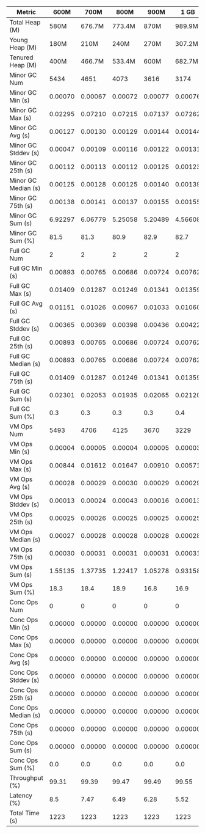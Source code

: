 | Metric | 600M | 700M | 800M | 900M | 1 GB | 2 GB | 4 GB | 8 GB |
|------|----|----|----|----|----|----|----|----|
| Total Heap (M) | 580M | 676.7M | 773.4M | 870M | 989.9M | 1998.1M | 4046.1M | 8142.1M |
| Young Heap (M) | 180M | 210M | 240M | 270M | 307.2M | 449.3M | 449.3M | 449.3M |
| Tenured Heap (M) | 400M | 466.7M | 533.4M | 600M | 682.7M | 1548.8M | 3596.8M | 7692.8M |
| Minor GC Num | 5434 | 4651 | 4073 | 3616 | 3174 | 2163 | 2162 | 2151 |
| Minor GC Min (s) | 0.00070 | 0.00067 | 0.00072 | 0.00077 | 0.00076 | 0.00114 | 0.00213 | 0.00426 |
| Minor GC Max (s) | 0.02295 | 0.07210 | 0.07215 | 0.07137 | 0.07262 | 0.01407 | 0.01408 | 0.03101 |
| Minor GC Avg (s) | 0.00127 | 0.00130 | 0.00129 | 0.00144 | 0.00144 | 0.00185 | 0.00433 | 0.00915 |
| Minor GC Stddev (s) | 0.00047 | 0.00109 | 0.00116 | 0.00122 | 0.00131 | 0.00052 | 0.00127 | 0.00477 |
| Minor GC 25th (s) | 0.00112 | 0.00113 | 0.00112 | 0.00125 | 0.00123 | 0.00160 | 0.00293 | 0.00543 |
| Minor GC Median (s) | 0.00125 | 0.00128 | 0.00125 | 0.00140 | 0.00139 | 0.00175 | 0.00485 | 0.00593 |
| Minor GC 75th (s) | 0.00138 | 0.00141 | 0.00137 | 0.00155 | 0.00155 | 0.00195 | 0.00512 | 0.01473 |
| Minor GC Sum (s) | 6.92297 | 6.06779 | 5.25058 | 5.20489 | 4.56608 | 3.99230 | 9.36401 | 19.67214 |
| Minor GC Sum (%) | 81.5 | 81.3 | 80.9 | 82.9 | 82.7 | 85.0 | 93.4 | 96.6 |
| Full GC Num | 2 | 2 | 2 | 2 | 2 | 2 | 2 | 2 |
| Full GC Min (s) | 0.00893 | 0.00765 | 0.00686 | 0.00724 | 0.00762 | 0.00902 | 0.01053 | 0.01376 |
| Full GC Max (s) | 0.01409 | 0.01287 | 0.01249 | 0.01341 | 0.01359 | 0.01811 | 0.02627 | 0.04816 |
| Full GC Avg (s) | 0.01151 | 0.01026 | 0.00967 | 0.01033 | 0.01060 | 0.01357 | 0.01840 | 0.03096 |
| Full GC Stddev (s) | 0.00365 | 0.00369 | 0.00398 | 0.00436 | 0.00422 | 0.00643 | 0.01113 | 0.02432 |
| Full GC 25th (s) | 0.00893 | 0.00765 | 0.00686 | 0.00724 | 0.00762 | 0.00902 | 0.01053 | 0.01376 |
| Full GC Median (s) | 0.00893 | 0.00765 | 0.00686 | 0.00724 | 0.00762 | 0.00902 | 0.01053 | 0.01376 |
| Full GC 75th (s) | 0.01409 | 0.01287 | 0.01249 | 0.01341 | 0.01359 | 0.01811 | 0.02627 | 0.04816 |
| Full GC Sum (s) | 0.02301 | 0.02053 | 0.01935 | 0.02065 | 0.02120 | 0.02713 | 0.03680 | 0.06192 |
| Full GC Sum (%) | 0.3 | 0.3 | 0.3 | 0.3 | 0.4 | 0.6 | 0.4 | 0.3 |
| VM Ops Num | 5493 | 4706 | 4125 | 3670 | 3229 | 2223 | 2226 | 2206 |
| VM Ops Min (s) | 0.00004 | 0.00005 | 0.00004 | 0.00005 | 0.00003 | 0.00005 | 0.00003 | 0.00005 |
| VM Ops Max (s) | 0.00844 | 0.01612 | 0.01647 | 0.00910 | 0.00571 | 0.01672 | 0.00076 | 0.00077 |
| VM Ops Avg (s) | 0.00028 | 0.00029 | 0.00030 | 0.00029 | 0.00029 | 0.00030 | 0.00028 | 0.00029 |
| VM Ops Stddev (s) | 0.00013 | 0.00024 | 0.00043 | 0.00016 | 0.00013 | 0.00038 | 0.00006 | 0.00005 |
| VM Ops 25th (s) | 0.00025 | 0.00026 | 0.00025 | 0.00025 | 0.00025 | 0.00026 | 0.00025 | 0.00026 |
| VM Ops Median (s) | 0.00027 | 0.00028 | 0.00028 | 0.00028 | 0.00028 | 0.00029 | 0.00028 | 0.00028 |
| VM Ops 75th (s) | 0.00030 | 0.00031 | 0.00031 | 0.00031 | 0.00031 | 0.00032 | 0.00031 | 0.00031 |
| VM Ops Sum (s) | 1.55135 | 1.37735 | 1.22417 | 1.05278 | 0.93158 | 0.67772 | 0.63018 | 0.63291 |
| VM Ops Sum (%) | 18.3 | 18.4 | 18.9 | 16.8 | 16.9 | 14.4 | 6.3 | 3.1 |
| Conc Ops Num | 0 | 0 | 0 | 0 | 0 | 0 | 0 | 0 |
| Conc Ops Min (s) | 0.00000 | 0.00000 | 0.00000 | 0.00000 | 0.00000 | 0.00000 | 0.00000 | 0.00000 |
| Conc Ops Max (s) | 0.00000 | 0.00000 | 0.00000 | 0.00000 | 0.00000 | 0.00000 | 0.00000 | 0.00000 |
| Conc Ops Avg (s) | 0.00000 | 0.00000 | 0.00000 | 0.00000 | 0.00000 | 0.00000 | 0.00000 | 0.00000 |
| Conc Ops Stddev (s) | 0.00000 | 0.00000 | 0.00000 | 0.00000 | 0.00000 | 0.00000 | 0.00000 | 0.00000 |
| Conc Ops 25th (s) | 0.00000 | 0.00000 | 0.00000 | 0.00000 | 0.00000 | 0.00000 | 0.00000 | 0.00000 |
| Conc Ops Median (s) | 0.00000 | 0.00000 | 0.00000 | 0.00000 | 0.00000 | 0.00000 | 0.00000 | 0.00000 |
| Conc Ops 75th (s) | 0.00000 | 0.00000 | 0.00000 | 0.00000 | 0.00000 | 0.00000 | 0.00000 | 0.00000 |
| Conc Ops Sum (s) | 0.00000 | 0.00000 | 0.00000 | 0.00000 | 0.00000 | 0.00000 | 0.00000 | 0.00000 |
| Conc Ops Sum (%) | 0.0 | 0.0 | 0.0 | 0.0 | 0.0 | 0.0 | 0.0 | 0.0 |
| Throughput (%) | 99.31 | 99.39 | 99.47 | 99.49 | 99.55 | 99.62 | 99.18 | 98.34 |
| Latency (%) | 8.5 | 7.47 | 6.49 | 6.28 | 5.52 | 4.7 | 10.03 | 20.37 |
| Total Time (s) | 1223 | 1223 | 1223 | 1223 | 1223 | 1222 | 1222 | 1223 |
